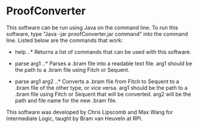 # ProofConverter

This software can be run using Java on the command line. To run this software, type "Java -jar proofConverter.jar command" into the command line. Listed below are the commands that work:

* help
..* Returns a list of commands that can be used with this software.

* parse arg1
..* Parses a .bram file into a readable text file.
arg1 should be the path to a .bram file using Fitch or Sequent.

* parse arg1 arg2
..* Converts a .bram file from Fitch to Sequent to a .bram file of the other type, or vice versa.
arg1 should be the path to a .bram file using Fitch or Sequent that will be converted.
arg2 will be the path and file name for the new .bram file.

This software was developed by Chris Lipscomb and Max Wang for Intermediate Logic, taught by Bram van Heuveln at RPI.
